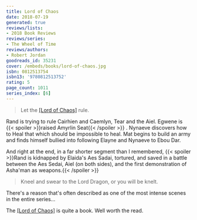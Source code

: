 ```yaml
---
title: Lord of Chaos
date: 2018-07-19
generated: true
reviews/lists:
- 2018 Book Reviews
reviews/series:
- The Wheel of Time
reviews/authors:
- Robert Jordan
goodreads_id: 35231
cover: /embeds/books/lord-of-chaos.jpg
isbn: 0812513754
isbn13: '9780812513752'
rating: 5
page_count: 1011
series_index: [6]
---
```

> Let the [[Lord of Chaos]]() rule.

Rand is trying to rule Cairhien and Caemlyn, Tear and the Aiel. Egwene is {{< spoiler >}}raised Amyrlin Seat{{< /spoiler >}}  . Nynaeve discovers how to Heal that which should be impossible to heal. Mat begins to build an army and finds himself bullied into following Elayne and Nynaeve to Ebou Dar.  

<!--more-->

And right at the end, in a far shorter segment than I remembered,  {{< spoiler >}}Rand is kidnapped by Elaida's Aes Sadai, tortured, and saved in a battle between the Aes Sedai, Aiel (on both sides), and the first demonstration of Asha'man as weapons.{{< /spoiler >}}  

> Kneel and swear to the Lord Dragon, or you will be knelt.

There's a reason that's often described as one of the most intense scenes in the entire series...  

The [[Lord of Chaos]]() is quite a book. Well worth the read.